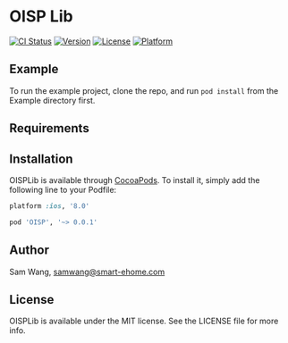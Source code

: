 # OISP Lib

[![CI Status](https://img.shields.io/travis/TW-WANG/OISP.svg?style=flat)](https://travis-ci.org/TW-WANG/OISP)
[![Version](https://img.shields.io/cocoapods/v/OISP.svg?style=flat)](https://cocoapods.org/pods/OISP)
[![License](https://img.shields.io/cocoapods/l/OISP.svg?style=flat)](https://cocoapods.org/pods/OISP)
[![Platform](https://img.shields.io/cocoapods/p/OISP.svg?style=flat)](https://cocoapods.org/pods/OISP)

## Example

To run the example project, clone the repo, and run `pod install` from the Example directory first.

## Requirements

## Installation

OISPLib is available through [CocoaPods](https://cocoapods.org). To install
it, simply add the following line to your Podfile:

```ruby
platform :ios, '8.0'

pod 'OISP', '~> 0.0.1'
```

## Author

Sam Wang, samwang@smart-ehome.com

## License

OISPLib is available under the MIT license. See the LICENSE file for more info.
